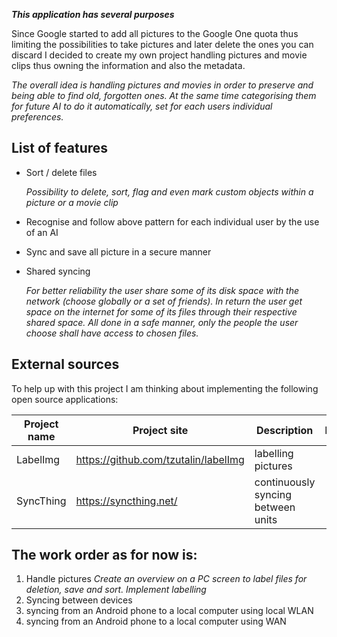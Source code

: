 ***This application has several purposes***

Since Google started to add all pictures to the Google One quota thus limiting the possibilities to take pictures and later delete the ones you can discard I decided to create my own project handling pictures and movie clips thus owning the information and also the metadata.

*The overall idea is handling pictures and movies in order to preserve and being able to find old, forgotten ones. At the same time categorising them for future AI to do it automatically, set for each users individual preferences.*


## List of features
- Sort / delete files

    *Possibility to delete, sort, flag and even mark custom objects within a picture or a movie clip*
- Recognise and follow above pattern for each individual user by the use of an AI
- Sync and save all picture in a secure manner 
- Shared syncing

    *For better reliability the user share some of its disk space with the network (choose globally or a set of friends). In return the user get space on the internet for some of its files through their respective shared space. All done in a safe manner, only the people the user choose shall have access to chosen files.*


## External sources
To help up with this project I am thinking about implementing the following open source applications:

| Project name | Project site | Description | Implemented? |
| ------ | ------ | ------ | ------ |
| LabelImg | https://github.com/tzutalin/labelImg | labelling pictures | 🔴 |
| SyncThing | https://syncthing.net/ | continuously syncing between units | 🔴 |


## The work order as for now is:
1. Handle pictures
*Create an overview on a PC screen to label files for deletion, save and sort.
Implement labelling*
2. Syncing between devices
3. syncing from an Android phone to a local computer using local WLAN
4. syncing from an Android phone to a local computer using WAN

